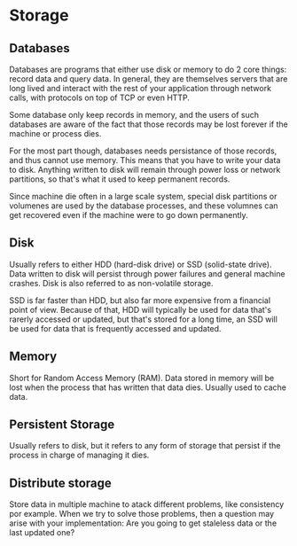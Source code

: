 # Storage

## Databases

Databases are programs that either use disk or memory to do 2 core things: record data and query data. In general, they are themselves servers that are long lived and interact with the rest of your application through network calls, with protocols on top of TCP or even HTTP.

Some database only keep records in memory, and the users of such databases are aware of the fact that those records may be lost forever if the machine or process dies.

For the most part though, databases needs persistance of those records, and thus cannot use memory. This means that you have to write your data to disk. Anything written to disk will remain through power loss or network partitions, so that's what it used to keep permanent records.

Since machine die often in a large scale system, special disk partitions or volumenes are used by the database processes, and these volumnes can get recovered even if the machine were to go down permanently.

## Disk

Usually refers to either HDD (hard-disk drive) or SSD (solid-state drive). Data written to disk will persist through power failures and general machine crashes. Disk is also referred to as non-volatile storage.

SSD is far faster than HDD, but also far more expensive from a financial point of view. Because of that, HDD will typically be used for data that's rarerly accessed or updated, but that's stored for a long time, an SSD will be used for data that is frequently accessed and updated.

## Memory

Short for Random Access Memory (RAM). Data stored in memory will be lost when the process that has written that data dies. Usually used to cache data.

## Persistent Storage

Usually refers to disk, but it refers to any form of storage that persist if the process in charge of managing it dies.

## Distribute storage

Store data in multiple machine to atack different problems, like consistency por example. When we try to solve those problems, then a question may arise with your implementation: Are you going to get staleless data or the last updated one?
